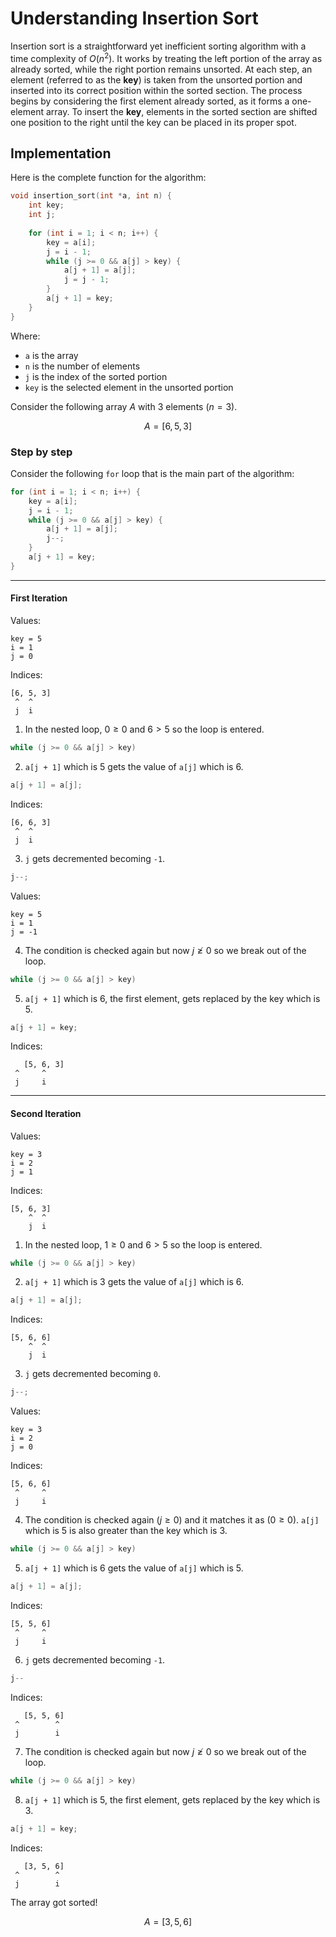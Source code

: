 # Understanding Insertion Sort
Insertion sort is a straightforward yet inefficient sorting algorithm with a time complexity of $O(n^2)$. It works by treating the left portion of the array as already sorted, while the right portion remains unsorted. At each step, an element (referred to as the **key**) is taken from the unsorted portion and inserted into its correct position within the sorted section. The process begins by considering the first element already sorted, as it forms a one-element array. To insert the **key**, elements in the sorted section are shifted one position to the right until the key can be placed in its proper spot.

## Implementation
Here is the complete function for the algorithm:

```cpp
void insertion_sort(int *a, int n) {
	int key;
	int j;
	
	for (int i = 1; i < n; i++) {
		key = a[i];
		j = i - 1;
		while (j >= 0 && a[j] > key) {
			a[j + 1] = a[j];
			j = j - 1;
		}
		a[j + 1] = key;
	}
}
```

Where:
- `a` is the array
- `n` is the number of elements
- `j` is the index of the sorted portion
- `key` is the selected element in the unsorted portion

Consider the following array $A$ with 3 elements $(n = 3)$.

$$
A = [6, 5, 3]
$$

### Step by step
Consider the following `for` loop that is the main part of the algorithm:

```cpp
for (int i = 1; i < n; i++) {
	key = a[i];
	j = i - 1;
	while (j >= 0 && a[j] > key) {
		a[j + 1] = a[j];
		j--;
	}
	a[j + 1] = key;
}
```

---

#### First Iteration

Values:

```
key = 5
i = 1
j = 0
```

Indices:

```
[6, 5, 3]
 ^  ^
 j  i
```

1. In the nested loop, $0 \geq 0$ and $6 > 5$ so the loop is entered.

```cpp
while (j >= 0 && a[j] > key)
```

2. `a[j + 1]` which is 5 gets the value of `a[j]` which is 6.

```cpp
a[j + 1] = a[j];
```

Indices:

```
[6, 6, 3]
 ^  ^
 j  i
```

3. `j` gets decremented becoming `-1`.

```cpp
j--;
```

Values:

```
key = 5
i = 1
j = -1
```

4. The condition is checked again but now $j \ngeq 0$ so we break out of the loop.

```cpp
while (j >= 0 && a[j] > key)
```

5. `a[j + 1]` which is 6, the first element, gets replaced by the key which is 5.

```cpp
a[j + 1] = key;
```

Indices:

```
   [5, 6, 3]
 ^     ^
 j     i
```

---

#### Second Iteration

Values:

```
key = 3
i = 2
j = 1
```

Indices:

```
[5, 6, 3]
    ^  ^
    j  i
```

1. In the nested loop, $1 \geq 0$ and $6 > 5$ so the loop is entered.

```cpp
while (j >= 0 && a[j] > key)
```

2. `a[j + 1]` which is 3 gets the value of `a[j]` which is 6.

```cpp
a[j + 1] = a[j];
```

Indices:

```
[5, 6, 6]
    ^  ^
    j  i
```

3. `j` gets decremented becoming `0`.

```cpp
j--;
```

Values:

```
key = 3
i = 2
j = 0
```

Indices:

```
[5, 6, 6]
 ^     ^
 j     i
```

4. The condition is checked again $(j \geq 0)$ and it matches it as $(0 \geq 0)$.  `a[j]` which is 5 is also greater than the key which is 3.

```cpp
while (j >= 0 && a[j] > key)
```

5. `a[j + 1]` which is 6 gets the value of `a[j]` which is 5.

```cpp
a[j + 1] = a[j];
```

Indices:

```
[5, 5, 6]
 ^     ^
 j     i
```

6. `j` gets decremented becoming `-1`.

```cpp
j--
```

Indices:

```
   [5, 5, 6]
 ^        ^
 j        i
```

7. The condition is checked again but now $j \ngeq 0$ so we break out of the loop.

```cpp
while (j >= 0 && a[j] > key)
```

8. `a[j + 1]` which is 5, the first element, gets replaced by the key which is 3.

```cpp
a[j + 1] = key;
```

Indices:

```
   [3, 5, 6]
 ^        ^
 j        i
```

The array got sorted!

$$
A = [3, 5, 6]
$$
